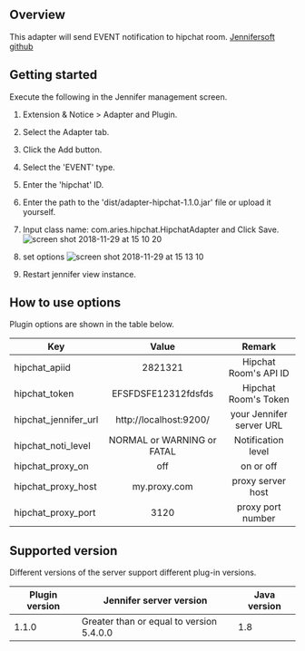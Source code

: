 ## Overview
This adapter will send EVENT notification to hipchat room.
[Jennifersoft github](https://github.com/jennifersoft)

## Getting started

Execute the following in the Jennifer management screen.

 1. Extension & Notice > Adapter and Plugin.
 2. Select the Adapter tab.
 3. Click the Add button.
 4. Select the 'EVENT' type.
 5. Enter the 'hipchat' ID.
 6. Enter the path to the 'dist/adapter-hipchat-1.1.0.jar' file or upload it yourself.
 7. Input class name: com.aries.hipchat.HipchatAdapter and Click Save.
 ![screen shot 2018-11-29 at 15 10 20](https://user-images.githubusercontent.com/2956728/49202737-f00ac500-f3e8-11e8-9fbc-39c7c16b658e.png)
 8. set options
 ![screen shot 2018-11-29 at 15 13 10](https://user-images.githubusercontent.com/2956728/49202826-51329880-f3e9-11e8-9a65-572da25bc4ef.png)

 8. Restart jennifer view instance.
 
## How to use options

Plugin options are shown in the table below.

| Key           | Value | Remark |
| ------------- |:-------------:|:-------------:|
| hipchat_apiid |  2821321 | Hipchat Room's API ID |
| hipchat_token |  EFSFDSFE12312fdsfds | Hipchat Room's Token |
| hipchat_jennifer_url | http://localhost:9200/ | your Jennifer server URL |
| hipchat_noti_level| NORMAL or WARNING or FATAL|Notification level |
| hipchat_proxy_on | off | on or off |
| hipchat_proxy_host | my.proxy.com | proxy server host |
| hipchat_proxy_port | 3120 | proxy port number |

## Supported version
 
Different versions of the server support different plug-in versions.
 
| Plugin version | Jennifer server version | Java version |
| ------------- |-------------|-------------|
| 1.1.0       | Greater than or equal to version 5.4.0.0 | 1.8